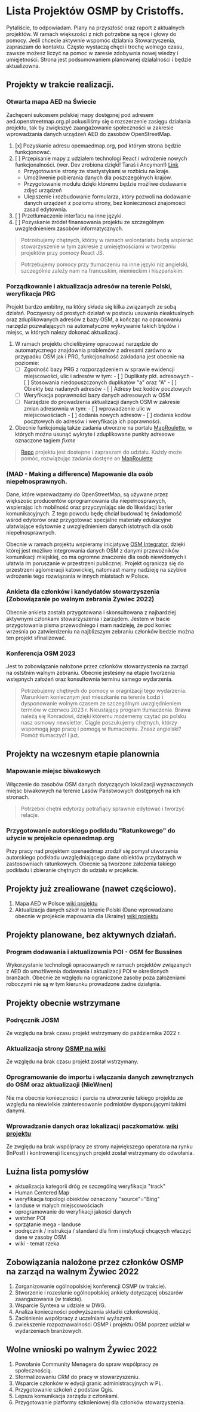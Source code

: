 # Lista Projektów OSMP by Cristoffs.

Pytaliście, to odpowiadam. Plany na przyszłość oraz raport z aktualnych projektów. W ramach większości z nich potrzebne są ręce i głowy do pomocy. Jeśli chcecie aktywnie wspomóc działania Stowarzyszenia, zapraszam do kontaktu. Często wystaczą chęci i trochę wolnego czasu, zawsze możesz liczyć na pomoc w zaresie zdobywnia nowej wiedzy i umięjetności.
Strona jest podsumowaniem planowanej działalności i będzie aktualizowna.

## Projekty w trakcie realizacji.

### Otwarta mapa AED na Świecie

Zachęceni sukcesem polskiej mapy dostępnej pod adresem aed.openstreetmap.org.pl pokusiliśmy się o rozszerzenie zasięgu działania projektu, tak by zwiększyć zaangażowanie społeczności w zakresie wprowadzania danych urządzeń AED do zasobów OpenStreetMap.

1. [x] Pozyskanie adresu opemaedmap.org, pod którym strona będzie funkcjonować.
2. [ ] Przepisanie mapy z udziałem technologi React i wdrożenie nowych funkcjonalności. (wer. Dev zrobiona dzięki! Taraś i Ancymon!)  [Link](https://aed.openstreetmap.org.pl/dev/#map=3.93/50.71/19.73)
      - Przygotowanie strony ze stastystykami w rozbiciu na kraje.
      - Umożliwenie pobierania danych dla poszczególnych krajów.
      - Przygotowanie modułu dzięki któremu będzie możliwe dodawanie zdjęć urządzeń
      - Ulepszenie i rozbudowanie formularza, który  pozwoli na dodawanie danych urządzeń z poziomu strony, bez koniecznosci znajomosci zasad edytownia.
3. [ ] Przetłumaczenie interfacu na inne języki.
4. [ ] Pozyskanie żródeł finansowania projektu ze szczególnym uwzglednieniem zasobów informatycznych.

> Potrzebujemy chętnych, którzy w ramach wolontariatu będą wspierać stowarzyszenie w tym zakresie z umiejętnościami w tworzeniu  projektów przy pomocy React JS.

> Potrzebujemy pomocy przy tłumaczeniu na inne języki niz angielski, szczególnie zaleźy nam na francuskim, niemieckim i hiszpańskim.

### Porządkowanie i aktualizacja adresów na terenie Polski, weryfikacja PRG

Projekt bardzo ambitny, na który składa się kilka związanych ze sobą działań. Począwszy od prostych działań w postaciu usuwania nieaktualnych oraz zduplikowanych adresów z bazy OSM, a kończąc na opracowaniu narzędzi pozwalających na automatyczne wykrywanie takich błędów i miejsc, w których nalezy dokonać aktualizacji.

1. W ramach projektu chcielibyśmy opracować narzędzie do automatycznego znajdownia problemów z adresami zarówno w przypadku OSM jak i PRG, funkcjonalność zakładana jest obecnie na poziomie:
      - [ ] Zgodność bazy PRG z rozporządzeniem w sprawie ewidencji miejscowości, ulic i adresów w tym:
            - [ ] Duplikaty pkt. adresowych
            - [ ] Stosowania niedopuszczonych duplikatów "a" oraz "A"
            - [ ] Obiekty bez nadanych adresów
            - [ ] Adresy bez kodów pocztowych
      - [ ] Weryfikacja poprawności bazy danych adresowych w OSM
      - [ ] Narzędzie do prowadzenia aktualizacji danych OSM w zakresie zmian adresownia w tym:
            - [ ] wprowadzenie ulic w miejscowościach
            - [ ] dodania nowych adresów
            - [ ] dodania kodów pocztowych do adresów i weryfikacja ich poprawności.
2. Obecnie funkcjonują także zadania utworzne na portalu [MapRoulette](https://maproulette.org/browse/projects/43149), w których można usunąć wykryte i zduplikowane punkty adresowe oznaczone tagiem *fixme*

> [Repo](https://github.com/cedaross/address_error_finder) projektu jest dostepne i zapraszam do udziału.
> Każdy może pomóc, rozwiązując zadania dostęne an [MapRoulette](https://maproulette.org/browse/projects/43149)
### (MAD - Making a difference) Mapowanie dla osób niepełnosprawnych.

Dane, które wprowadzamy do OpenStreetMap, są używane przez większośc producentów oprogramowania dla niepełnosprawych, wspierając ich mobilność oraz przyczyniając sie do likwidacji barier komunikacyjnych. Z tego powodu będę chciał budować tę świadomość wśród edytorów oraz przygotować specjalne materiały edukacyjne ułatwiające edytownie z uwzględnieniem danych istotnych dla osób niepełnosprawnych.

Obecnie w ramach projektu wspieramy inicjatywę [OSM Integrator](https://osmintegrator.eu), dzięki której jest możliwe integrowania danych OSM z danymi przewożników komunikacji miejskiej, co ma ogromne znaczenie dla osób niewidomych i ułatwia im poruszanie w przestrzeni publicznej. Projekt ogranicza się do przestrzeni aglomeracji katowickiej, natomiast mamy nadzieję na szybkie wdrożenie tego rozwiązania w innych miatstach w Polsce.

### Ankieta dla członków i kandydatów stowarzyszenia (Zobowiązanie po walnym zebrania Żywiec 2022)

Obecnie ankieta została przygotowana i skonsultowana z najbardziej aktywnymi członkami stowarzyszenia i zarządem. Jestem w tracie przygotowania pisma przewodniego i mam nadzieję, że pod koniec września po zatwierdzeniu na najblizszym zebraniu członków bedzie można ten projekt sfinalizować.

### Konferencja OSM 2023

Jest to zobowiązanie nałożone przez czlonków stowarzyszenia na zarząd na oststnim walnym zebraniu. Obecnie jesteśmy na etapie tworzenia wstępnych założeń oraz konsultownia terminu samego wydarzenia.

> Potrzebujemy chętnych do pomocy w oragnizacji tego wydarzenia. Warunkiem koniecznym jest mieszkanie na terenie Łodzi i dysponowanie wolnym czasem ze szczególnym uwzględnieniem termiów w czerwcu 2023 r.
Nieustający program tłumaczenia. Brawa należą się Konradowi, dzięki któremu możememy czytać po polsku nasz osmowy newsletter. Ciągle poszukujemy chętnych, którzy wspomogą jego pracę i pomogą w tłumaczeniu. Znasz angielski? Pomóż tłumaczyć! I już.

## Projekty na wczesnym etapie planownia

### Mapowanie miejsc biwakowych

Włączenie do zasobów OSM danych dotyczących lokalizacji wyznaczonych miejsc biwakowych na terenie Lasów Państwowych dostępnych na ich stronach.

> Potrzebni chętni edytorzy potrafiący sprawnie edytować i tworzyć relacje.
### Przygotowanie autorskiego podkładu "Ratunkowego" do użycie w projekcie openaedmap.org

Przy pracy nad projektem openaedmap zrodził się pomysł utworzenia autorskiego podkładu uwzględniającego dane obiektów przydatnych w zastosowniach ratunkowych. Obecnie są tworzone założenia takiego podkładu i zbieranie chętnych do udziału w projekcie. 


## Projekty już zrealiowane (nawet częściowo).

1. Mapa AED w Polsce [wiki projektu](https://wiki.openstreetmap.org/wiki/Organised_Editing/Activities/AED_mapping_campaign_in_Poland)
2. Aktualizacja danych szkół na terenie Polski (Dane wprowadzane obecnie w projekcie mapowania dla Ukrainy) [wiki projektu](https://wiki.openstreetmap.org/wiki/Organised_Editing/Activities/Updating_and_mapping_schools_in_Poland)


## Projekty planowane, bez aktywnych działań.

### Program dodawania i aktualizownia POI - OSM for Bussines

Wykorzystanie technologii opracowanych w ramach projektów związanych z AED do umożliwenia dodawania i aktualizacji POI w określonych branżach. Obecnie ze względu na ograniczone zasoby poza założeniami roboczymi nie są w tym kierunku prowadzone żadne działąnia.

## Projekty obecnie wstrzymane

### Podręcznik JOSM
Ze względu na brak czasu projekt wstrzymany do października 2022 r.

### Aktualizacja strony [OSMP na wiki](https://wiki.openstreetmap.org/wiki/Stowarzyszenie_OpenStreetMap_Polska)
Ze względu na brak czasu projekt został wstrzymany.

### Oprogramowanie do importu i włączania danych zewnętrznych do OSM oraz aktualizacji (NieWnen)
Nie ma obecnie konieczności i parcia na utworzenie takiego projektu ze względu na niewielkie zainteresowanie podmiotów dysponującymi takimi danymi.

### Wprowadzanie danych oraz lokalizacji paczkomatów. [wiki projektu](https://wiki.openstreetmap.org/wiki/Organised_Editing/Activities/mapping_parcel_lockers_in_Poland)

Ze zwględu na brak wspólpracy ze strony największego operatora na rynku (InPost) i kontrowersji licencyjnych projekt został wstrzymany do odwołania.

## Luźna lista pomysłów

- aktualizacja kategorii dróg ze szczególną weryfikacja "track"
- Human Centered Map
- weryfikacja topologi obiektów oznaczony "source"="Bing"
- landuse w małych miejscowościach
- oprogramowanie do weryfikacji jakości danych
- watcher POI
- sprzątanie mega - landuse
- podręcznik / instrukcja / standard dla firm i instytucji chcących właczyć dane w zasoby OSM
- wiki - temat rzeka

## Zobowiązania nalożone przez członków OSMP na zarząd na walnym Źywiec 2022

1. Zorganizowanie ogólnopolskiej konferencji OSMP (w trakcie).
2. Stworzenie i rozesłanie ogólnopolskiej ankiety dotyczącej obszarów zaangazowania (w trakcie).
3. Wsparcie Syntexa w udziale w DWG.
4. Analiza konieczności podwyższenia składki członkowskiej. 
5. Zaciśnienie współpracy z uczelniami wyźszymi.
6. zwiekszenie rozpoznawalności OSMP i projektu OSM poprzez udział w wydarzeniach branżowych.

## Wolne wnioski po walnym Źywiec 2022

1. Powołanie Community Menagera do spraw wspólpracy ze społecznością.
2. Sformalizowaniu CRM do pracy w stowarzyszeniu.
3. Wsparcie członków w edycji granic administracyjnych w PL.
4. Przygotowanie szkoleń z podstaw Qgis.
5. Lepsza komunikacja zarządu z członkami.
6. Przygotowanie platformy szkoleniowej dla członków stowarzyszenia.
